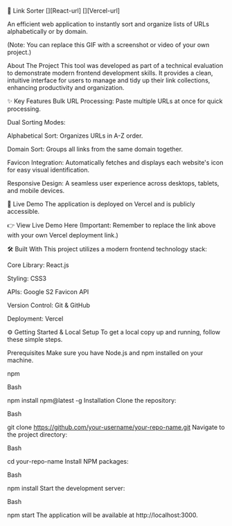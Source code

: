 🔗 Link Sorter
[][React-url]
[][Vercel-url]

An efficient web application to instantly sort and organize lists of URLs alphabetically or by domain.

(Note: You can replace this GIF with a screenshot or video of your own project.)

About The Project
This tool was developed as part of a technical evaluation to demonstrate modern frontend development skills. It provides a clean, intuitive interface for users to manage and tidy up their link collections, enhancing productivity and organization.

✨ Key Features
Bulk URL Processing: Paste multiple URLs at once for quick processing.

Dual Sorting Modes:

Alphabetical Sort: Organizes URLs in A-Z order.

Domain Sort: Groups all links from the same domain together.

Favicon Integration: Automatically fetches and displays each website's icon for easy visual identification.

Responsive Design: A seamless user experience across desktops, tablets, and mobile devices.

🚀 Live Demo
The application is deployed on Vercel and is publicly accessible.

👉 View Live Demo Here
(Important: Remember to replace the link above with your own Vercel deployment link.)

🛠️ Built With
This project utilizes a modern frontend technology stack:

Core Library: React.js

Styling: CSS3

APIs: Google S2 Favicon API

Version Control: Git & GitHub

Deployment: Vercel

⚙️ Getting Started & Local Setup
To get a local copy up and running, follow these simple steps.

Prerequisites
Make sure you have Node.js and npm installed on your machine.

npm

Bash

npm install npm@latest -g
Installation
Clone the repository:

Bash

git clone https://github.com/your-username/your-repo-name.git
Navigate to the project directory:

Bash

cd your-repo-name
Install NPM packages:

Bash

npm install
Start the development server:

Bash

npm start
The application will be available at http://localhost:3000.
